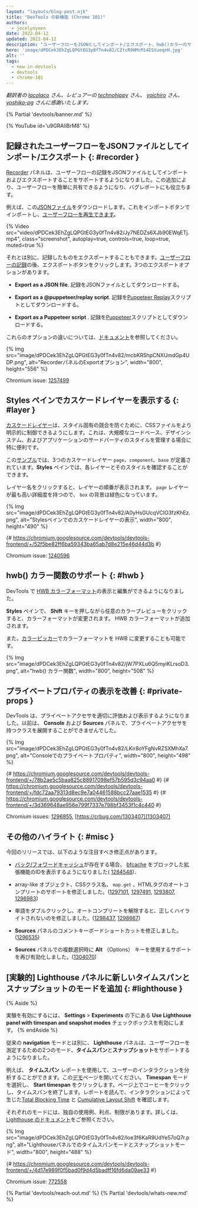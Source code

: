 ```yaml
---
layout: "layouts/blog-post.njk"
title: "DevTools の新機能 (Chrome 101)"
authors:
  - jecelynyeen
date: 2022-04-12
updated: 2022-04-12
description: "ユーザーフローをJSONとしてインポート/エクスポート、hwb()カラーのサポート、 Styles ペインでのカスケードレイヤーの表示など。"
hero: 'image/dPDCek3EhZgLQPGtEG3y0fTn4v82/CZtcR9HMcM14EStueqxH.jpg'
alt: ''
tags:
  - new-in-devtools
  - devtools
  - chrome-101
---
```


*翻訳者の [lacolaco](https://github.com/lacolaco) さん、レビュアーの [technohippy](https://github.com/technohippy) さん、 [yoichiro](https://github.com/yoichiro) さん、 [yoshiko-pg](https://github.com/yoshiko-pg) さんに感謝いたします。*

{% Partial 'devtools/banner.md' %}

{% YouTube id='u9GRAliBrM8' %}

<!-- ## Import and export recorded user flows as a JSON file  {: #recorder } -->
## 記録されたユーザーフローをJSONファイルとしてインポート/エクスポート  {: #recorder }

<!-- The [Recorder](/docs/devtools/recorder) panel now supports importing and exporting user flow recordings as a JSON file. This addition makes it easier to share user flows and can be useful for bug reporting. -->
[Recorder](/docs/devtools/recorder) パネルは、ユーザーフローの記録をJSONファイルとしてインポートおよびエクスポートすることをサポートするようになりました。この追加により、ユーザーフローを簡単に共有できるようになり、バグレポートにも役立ちます。

<!-- For example, download this [JSON file](https://storage.googleapis.com/web-dev-uploads/file/dPDCek3EhZgLQPGtEG3y0fTn4v82/vzQbv2rUfTz2DEmx06Gv.json). You can import it with the import button and [replay the user flow](/docs/devtools/recorder/#replay). -->
例えば、この[JSONファイル](https://storage.googleapis.com/web-dev-uploads/file/dPDCek3EhZgLQPGtEG3y0fTn4v82/vzQbv2rUfTz2DEmx06Gv.json)をダウンロードします。これをインポートボタンでインポートし、[ユーザーフローを再生できます](/docs/devtools/recorder/#replay)。

{% Video src="video/dPDCek3EhZgLQPGtEG3y0fTn4v82/Jy7NEDZs6XJb90EWqETj.mp4", class="screenshot", autoplay=true, controls=true, loop=true, muted=true %}

<!-- Apart from that, you can export the recording as well. After [recording a user flow](/docs/devtools/recorder/#record), click on the export button. There are 3 export options: -->
それとは別に、記録したものをエクスポートすることもできます。[ユーザーフローの記録](/docs/devtools/recorder/#record)の後、エクスポートボタンをクリックします。3つのエクスポートオプションがあります。

<!-- - **Export as a JSON file**. Download the recording as a JSON file. -->
- **Export as a JSON file**. 記録をJSONファイルとしてダウンロードする。
<!-- - **Export as a @puppeteer/replay script**. Download the recording as a [Puppeteer Replay](https://github.com/puppeteer/replay) script.  -->
- **Export as a @puppeteer/replay script**. 記録を[Puppeteer Replay](https://github.com/puppeteer/replay)スクリプトとしてダウンロードする。
<!-- - **Export as a Puppeteer script** . Download the recording as [Puppeteer](https://pptr.dev/) script. -->
- **Export as a Puppeteer script** . 記録を[Puppeteer](https://pptr.dev/)スクリプトとしてダウンロードする。

<!-- Consult [the documentation](/docs/devtools/recorder/#export-flows) to learn more about the differences between these options. -->
これらのオプションの違いについては、[ドキュメント](/docs/devtools/recorder/#export-flows)を参照してください。

{% Img src="image/dPDCek3EhZgLQPGtEG3y0fTn4v82/mcbKR5hpCNXUmdGp4UDP.png", alt="RecorderパネルのExportオプション", width="800", height="556" %}

Chromium issue: [1257499](https://crbug.com/1257499)


<!-- ## View cascade layers in the Styles pane {: #layer } -->
## Styles ペインでカスケードレイヤーを表示する {: #layer }

<!-- [Cascade layers](/blog/cascade-layers/) enable more explicit control of your CSS files to prevent style-specificity conflicts. This is particularly useful for large codebases, design systems, and when managing third party styles in applications. -->
[カスケードレイヤー](/blog/cascade-layers/)は、スタイル固有の競合を防ぐために、CSSファイルをより明示的に制御できるようにします。これは、大規模なコードベース、デザインシステム、およびアプリケーションのサードパーティのスタイルを管理する場合に特に便利です。

<!-- In this [example](https://jec.fish/demo/cascade-layer), there are 3 cascade layers defined: `page`, `component` and `base`. In the **Styles** pane, you can view each layer and its styles. -->
この[サンプル](https://jec.fish/demo/cascade-layer)では、3つのカスケードレイヤー `page`、`component`、`base` が定義されています。**Styles** ペインでは、各レイヤーとそのスタイルを確認することができます。

<!-- Click on the layer name to view the layer order. The `page` layer has the highest specificity, therefore the `box` background is green.  -->
レイヤー名をクリックすると、レイヤーの順番が表示されます。 `page` レイヤーが最も高い詳細度を持つので、 `box` の背景は緑色になっています。

{% Img src="image/dPDCek3EhZgLQPGtEG3y0fTn4v82/A0yHsGUcqVCIO3fzKhEz.png", alt="Stylesペインでのカスケードレイヤーの表示", width="800", height="490" %}

{# https://chromium.googlesource.com/devtools/devtools-frontend/+/52f5be82ff6ba59343ba65ab7d8e215e46d44d3b #}

Chromium issue: [1240596](https://crbug.com/1240596)


<!-- ## Support for the hwb() color function {: #hwb } -->
## hwb() カラー関数のサポート {: #hwb }

<!-- You can now view and edit [HWB color format](https://drafts.csswg.org/css-color/#the-hwb-notation) in DevTools. -->
DevTools で [HWB カラーフォーマット](https://drafts.csswg.org/css-color/#the-hwb-notation)の表示と編集ができるようになりました。

<!-- In the **Styles** pane, hold the **Shift** key and click on any color preview to change the color format. The HWB color format is added. -->
**Styles** ペインで、 **Shift** キーを押しながら任意のカラープレビューをクリックすると、カラーフォーマットが変更されます。 HWB カラーフォーマットが追加されます。

<!-- Alternatively, you can change the color format to HWB in the [color picker](/docs/devtools/css/reference/#color-picker). -->
また、[カラーピッカー](/docs/devtools/css/reference/#color-picker)でカラーフォーマットを HWB に変更することも可能です。

{% Img src="image/dPDCek3EhZgLQPGtEG3y0fTn4v82/jW7PXLu6Q5myiKLrsoD3.png", alt="hwb() カラー関数", width="800", height="508" %}


<!-- ## Improved the display of private properties {: #private-props } -->
## プライベートプロパティの表示を改善 {: #private-props }

<!-- DevTools now properly evaluates and displays private accessors. Previously, you couldn't expand classes with private accessors in the **Console** and the **Sources** panel. -->
DevTools は、プライベートアクセサを適切に評価および表示するようになりました。以前は、 **Console** および **Sources** パネルで、プライベートアクセサを持つクラスを展開することができませんでした。

{% Img src="image/dPDCek3EhZgLQPGtEG3y0fTn4v82/LKir8oYFgNvRZSXMhXa7.png", alt="Consoleでのプライベートプロパティ", width="800", height="498" %}

{# https://chromium.googlesource.com/devtools/devtools-frontend/+/78b2ae5c5baa825c88917098ef57b595d3c94aa0 #}
{# https://chromium.googlesource.com/devtools/devtools-frontend/+/fdc72aa79313d8ec9e7a04461588bcc27aae1535 #}
{# https://chromium.googlesource.com/devtools/devtools-frontend/+/3d369648ae956e799f7337e798bf3453f1c4c440 #}

Chromium issues: [1296855](https://crbug.com/1296855), [https://crbug.com/1303407](1303407)


<!-- ## Miscellaneous highlights {: #misc } -->
## その他のハイライト {: #misc }

<!-- These are some noteworthy fixes in this release: -->
今回のリリースでは、以下のような注目すべき修正点があります。

<!-- - The [Back/forward cache](/blog/new-in-devtools-98/#bfcache) now displays the extension ID which blocked [bfcache](https://web.dev/articles/bfcache) when present.( [1284548](https://crbug.com/1284548)) -->
- [バック/フォワードキャッシュ](/blog/new-in-devtools-98/#bfcache)が存在する場合、 [bfcache](https://web.dev/articles/bfcache) をブロックした拡張機能のIDを表示するようになりました( [1284548](https://crbug.com/1284548))．
<!-- - Fixed autocompletion support for array-like objects, CSS class names, `map.get` and HTML tags. ([1297101](https://crbug.com/1297101), [1297491](https://crbug.com/1297491), [1293807](https://crbug.com/1293807), [1296983](https://crbug.com/1296983)) -->
- array-like オブジェクト、CSSクラス名、 `map.get` 、HTMLタグのオートコンプリートのサポートを修正しました。([1297101](https://crbug.com/1297101), [1297491](https://crbug.com/1297491), [1293807](https://crbug.com/1293807), [1296983](https://crbug.com/1296983))
<!-- - Fixed incorrect highlights when double-clicking on words and undoing autocomplete. ([1298437](https://crbug.com/1298437), [1298667](https://crbug.com/1298667)) -->
- 単語をダブルクリックし、オートコンプリートを解除すると、正しくハイライトされないのを修正しました。([1298437](https://crbug.com/1298437), [1298667](https://crbug.com/1298667))
<!-- - Fixed comment keyboard shortcut in the **Sources** panel. ([1296535](https://crbug.com/1296535)) -->
- **Sources** パネルのコメントキーボードショートカットを修正しました。([1296535](https://crbug.com/1296535))
<!-- - Re-enable support for using **Alt** (Options) key for multi selection in the **Sources** panel. ([1304070](https://crbug.com/1304070)) -->
- **Sources** パネルでの複数選択時に **Alt** （Options） キーを使用するサポートを再び有効化しました。([1304070](https://crbug.com/1304070))


<!-- ## [Experimental] New timespan and snapshot mode in the Lighthouse panel {: #lighthouse } -->
## [実験的] Lighthouse パネルに新しいタイムスパンとスナップショットのモードを追加 {: #lighthouse }

{% Aside %}
<!-- To enable the experiment, enable the **Use Lighthouse panel with timespan and snapshot modes** checkbox under **Settings** > **Experiments**. -->
実験を有効にするには、 **Settings** > **Experiments** の下にある **Use Lighthouse panel with timespan and snapshot modes** チェックボックスを有効にします。
{% endAside %}

<!-- Apart from the existing **navigation** mode, the **Lighthouse** panel now support two more modes on measuring user flows - **timespan** and **snapshot**. -->
従来の **navigation** モードとは別に、 **Lighthouse** パネルは、ユーザーフローを測定するための2つのモード、**タイムスパン**と**スナップショット**をサポートするようになりました。

<!-- For example, you can use the **timespan** reports to analyze user interactions. Open this [demo](https://coffee-cart.netlify.app/) page. Select the **Timespan** mode and click on **Start timespan**. On the page, click on a coffee and end the timespan. Read the report to find out the [Total Blocking Time](https://web.dev/articles/tbt) and [Cumulative Layout Shift](https://web.dev/articles/cls) that were caused by the interaction. -->
例えば、 **タイムスパン** レポートを使用して、ユーザーのインタラクションを分析することができます。この[デモ](https://coffee-cart.netlify.app/)ページを開いてください。 **Timespan** モードを選択し、 **Start timespan** をクリックします。ページ上でコーヒーをクリックし、タイムスパンを終了します。レポートを読んで、インタラクションによって生じた[Total Blocking Time](https://web.dev/articles/tbt) と [Cumulative Layout Shift](https://web.dev/articles/cls) を確認します。

<!-- Each mode has its own unique use cases, benefits, and limitations. Please refer to the [Lighthouse documentation](https://github.com/GoogleChrome/lighthouse/blob/master/docs/user-flows.md) for more information. -->
それぞれのモードには、独自の使用例、利点、制限があります。詳しくは、[Lighthouse のドキュメント](https://github.com/GoogleChrome/lighthouse/blob/master/docs/user-flows.md)をご参照ください。

{% Img src="image/dPDCek3EhZgLQPGtEG3y0fTn4v82/loe3f6KaR9UdYe57oQ7r.png", alt="Lighthouseパネルでのタイムスパンモードとスナップショットモード", width="800", height="488" %}

{# https://chromium.googlesource.com/devtools/devtools-frontend/+/4d17e989f0f5bad0f9d4d5badff16fd6da09ae33 #}

Chromium issue: [772558](https://crbug.com/772558)

{% Partial 'devtools/reach-out.md' %}
{% Partial 'devtools/whats-new.md' %}
